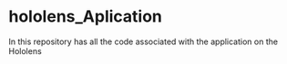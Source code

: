 # hololens_Aplication
In this repository has all the code associated with the application on the Hololens
